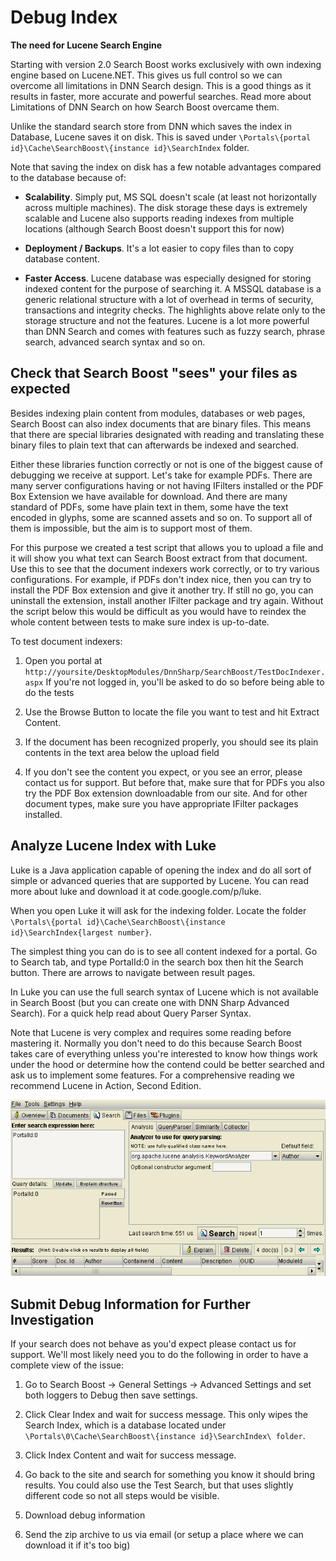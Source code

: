 # Debug Index

**The need for Lucene Search Engine**

Starting with version 2.0 Search Boost works exclusively with own indexing engine based on Lucene.NET. This gives us full control so we can overcome all limitations in DNN Search design. This is a good things as it results in faster, more accurate and powerful searches. Read more about Limitations of DNN Search on how Search Boost overcame them.

Unlike the standard search store from DNN which saves the index in Database, Lucene saves it on disk. This is saved under `\Portals\{portal id}\Cache\SearchBoost\{instance id}\SearchIndex` folder. 

Note that saving the index on disk has a few notable advantages compared to the database because of:
* **Scalability**. Simply put, MS SQL doesn't scale (at least not horizontally across multiple machines). The disk storage these days is extremely scalable and Lucene also supports reading indexes from multiple locations (although Search Boost doesn't support this for now)

* **Deployment / Backups**. It's a lot easier to copy files than to copy database content.

* **Faster Access**. Lucene database was especially designed for storing indexed content for the purpose of searching it. A MSSQL database is a generic relational structure with a lot of overhead in terms of security, transactions and integrity checks.
The highlights above relate only to the storage structure and not the features. Lucene is a lot more powerful than DNN Search and comes with features such as fuzzy search, phrase search, advanced search syntax and so on.

## Check that Search Boost "sees" your files as expected

Besides indexing plain content from modules, databases or web pages, Search Boost can also index documents that are binary files. This means that there are special libraries designated with reading and translating these binary files to plain text that can afterwards be indexed and searched.

Either these libraries function correctly or not is one of the biggest cause of debugging we receive at support. Let's take for example PDFs. There are many server configurations having or not having IFilters installed or the PDF Box Extension we have available for download. And there are many standard of PDFs, some have plain text in them, some have the text encoded in glyphs, some are scanned assets and so on. To support all of them is impossible, but the aim is to support most of them. 

For this purpose we created a test script that allows you to upload a file and it will show you what text can Search Boost extract from that document. Use this to see that the document indexers work correctly, or to try various configurations. For example, if PDFs don't index nice, then you can try to install the PDF Box extension and give it another try. If still no go, you can uninstall the extension, install another IFilter package and try again.  Without the script below this would be difficult as you would have to reindex the whole content between tests to make sure index is up-to-date.

To test document indexers:

1. Open you portal at `http://yoursite/DesktopModules/DnnSharp/SearchBoost/TestDocIndexer.aspx`
If you're not logged in, you'll be asked to do so before being able to do the tests

2. Use the Browse Button to locate the file you want to test and hit Extract Content.

3. If the document has been recognized properly, you should see its plain contents in the text area below the upload field

4. If you don't see the content you expect, or you see an error, please contact us for support. But before that, make sure that for PDFs you also try the PDF Box extension downloadable from our site. And for other document types, make sure you have appropriate IFilter packages installed.

## Analyze Lucene Index with Luke

Luke is a Java application capable of opening the index and do all sort of simple or advanced queries that are supported by Lucene. You can read more about luke and download it at code.google.com/p/luke.

When you open Luke it will ask for the indexing folder. Locate the folder `\Portals\{portal id}\Cache\SearchBoost\{instance id}\SearchIndex{largest number}`.

The simplest thing you can do is to see all content indexed for a portal. Go to Search tab, and type PortalId:0 in the search box then hit the Search button. There are arrows to navigate between result pages.

In Luke you can use the full search syntax of Lucene which is not available in Search Boost (but you can create one with DNN Sharp Advanced Search).
For a quick help read about Query Parser Syntax.

Note that Lucene is very complex and requires some reading before mastering it. Normally you don't need to do this because Search Boost takes care of everything unless you're interested to know how things work under the hood or determine how the contend could be better searched and ask us to implement some features. For a comprehensive reading we recommend Lucene in Action, Second Edition.

![](/search-boost/developer/assets/dnn-search-debug-lucene-luke.png)

## Submit Debug Information for Further Investigation

If your search does not behave as you'd expect please contact us for support. We'll most likely need you to do the following in order to have a complete view of the issue:

  1. Go to Search Boost -> General Settings -> Advanced Settings  and set both loggers to Debug then save settings.

  2. Click Clear Index and wait for success message.
This only wipes the Search Index, which is a database located under `\Portals\0\Cache\SearchBoost\{instance id}\SearchIndex\ folder`.

  3. Click Index Content and wait for success message.

  4. Go back to the site and search for something you know it should bring results. You could also use the Test Search, but that uses slightly different code so not all steps would be visible.

  5. Download debug information
  6. Send the zip archive to us via email (or setup a place where we can download it if it's too big)
